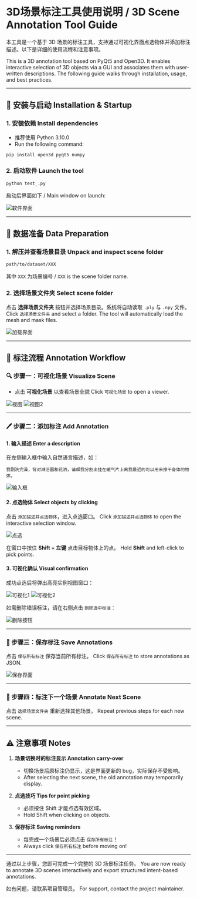 # 3D场景标注工具使用说明 / 3D Scene Annotation Tool Guide

本工具是一个基于 3D 场景的标注工具，支持通过可视化界面点选物体并添加标注描述。以下是详细的使用流程和注意事项。

This is a 3D annotation tool based on PyQt5 and Open3D. It enables interactive selection of 3D objects via a GUI and associates them with user-written descriptions. The following guide walks through installation, usage, and best practices.

---

## 🧰 安装与启动 Installation & Startup

### 1. 安装依赖 Install dependencies
- 推荐使用 Python 3.10.0
- Run the following command:

```bash
pip install open3d pyqt5 numpy
```

### 2. 启动软件 Launch the tool
```bash
python test_.py
```

启动后界面如下 / Main window on launch:

![软件界面](https://github.com/liziwennba/data-annotation/raw/main/1.png)

---

## 📁 数据准备 Data Preparation

### 1. 解压并查看场景目录 Unpack and inspect scene folder
```bash
path/to/dataset/XXX
```
其中 `XXX` 为场景编号 / `XXX` is the scene folder name.

### 2. 选择场景文件夹 Select scene folder
点击 **选择场景文件夹** 按钮并选择场景目录。系统将自动读取 `.ply` 与 `.npy` 文件。
Click `选择场景文件夹` and select a folder. The tool will automatically load the mesh and mask files.

![加载界面](https://github.com/liziwennba/data-annotation/raw/main/2.png)

---

## 📝 标注流程 Annotation Workflow

### 🔍 步骤一：可视化场景 Visualize Scene
- 点击 **可视化场景** 以查看场景全貌
Click `可视化场景` to open a viewer.

![视图](https://github.com/liziwennba/data-annotation/raw/main/3.png)
![视图2](https://github.com/liziwennba/data-annotation/raw/main/11.png)

---

### 🖊 步骤二：添加标注 Add Annotation

#### 1. 输入描述 Enter a description
在左侧输入框中输入自然语言描述，如：
```text
我刚洗完澡，背对淋浴器和花洒，请帮我分割出挂在暖气片上离我最近的可以用来擦干身体的物体。
```

![输入框](https://github.com/liziwennba/data-annotation/raw/main/5.png)

#### 2. 点选物体 Select objects by clicking
点击 `添加描述并点选物体`，进入点选窗口。
Click `添加描述并点选物体` to open the interactive selection window.

![点选](https://github.com/liziwennba/data-annotation/raw/main/12.png)

在窗口中按住 **Shift + 左键** 点击目标物体上的点。
Hold **Shift** and left-click to pick points.

#### 3. 可视化确认 Visual confirmation
成功点选后将弹出高亮实例视图窗口：

![可视化1](https://github.com/liziwennba/data-annotation/raw/main/7.png)
![可视化2](https://github.com/liziwennba/data-annotation/raw/main/13.png)

如需删除错误标注，请在右侧点击 `删除选中标注`：

![删除按钮](https://github.com/liziwennba/data-annotation/raw/main/9.png)

---

### 💾 步骤三：保存标注 Save Annotations

点击 `保存所有标注` 保存当前所有标注。
Click `保存所有标注` to store annotations as JSON.

![保存界面](https://github.com/liziwennba/data-annotation/raw/main/10.png)

---

### 📂 步骤四：标注下一个场景 Annotate Next Scene

点击 `选择场景文件夹` 重新选择其他场景。
Repeat previous steps for each new scene.

---

## ⚠️ 注意事项 Notes

1. **场景切换时的标注显示 Annotation carry-over**
   - 切换场景后原标注仍显示，这是界面更新的 bug，实际保存不受影响。
   - After selecting the next scene, the old annotation may temporarily display.

2. **点选技巧 Tips for point picking**
   - 必须按住 Shift 才能点选有效区域。
   - Hold Shift when clicking on objects.

3. **保存标注 Saving reminders**
   - 每完成一个场景后必须点击 `保存所有标注`！
   - Always click `保存所有标注` before moving on!

---

通过以上步骤，您即可完成一个完整的 3D 场景标注任务。
You are now ready to annotate 3D scenes interactively and export structured intent-based annotations.

如有问题，请联系项目管理员。
For support, contact the project maintainer.
